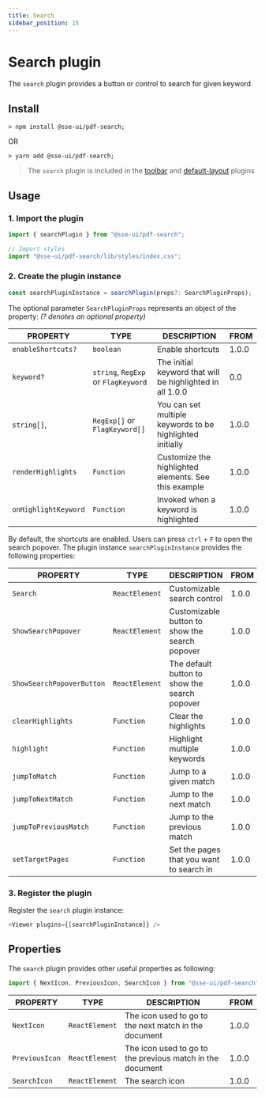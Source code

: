 ```yaml
---
title: Search
sidebar_position: 15
---
```


# Search plugin

The `search` plugin provides a button or control to search for given keyword.

## Install

```
> npm install @sse-ui/pdf-search;
```

OR

```
> yarn add @sse-ui/pdf-search;
```

> The `search` plugin is included in the [toolbar](/docs/sse-pdf-viewer/plugins/Toolbar) and [default-layout](/docs/sse-pdf-viewer/plugins/Default-layout) plugins

## Usage

### 1. Import the plugin

```javascript
import { searchPlugin } from "@sse-ui/pdf-search";

// Import styles
import "@sse-ui/pdf-search/lib/styles/index.css";
```

### 2. Create the plugin instance

```typescript
const searchPluginInstance = searchPlugin(props?: SearchPluginProps);
```

The optional parameter `SearchPluginProps` represents an object of the property:
_(? denotes an optional property)_

| PROPERTY             | TYPE                                | DESCRIPTION                                               | FROM  |
| -------------------- | ----------------------------------- | --------------------------------------------------------- | ----- |
| `enableShortcuts?`   | `boolean`                           | Enable shortcuts                                          | 1.0.0 |
| `keyword?`           | `string`, `RegExp` or `FlagKeyword` | The initial keyword that will be highlighted in all 1.0.0 | 0.0   |
| `string[]`,          | `RegExp[]` or `FlagKeyword[]`       | You can set multiple keywords to be highlighted initially | 1.0.0 |
| `renderHighlights`   | `Function`                          | Customize the highlighted elements. See this example      | 1.0.0 |
| `onHighlightKeyword` | `Function`                          | Invoked when a keyword is highlighted                     | 1.0.0 |

By default, the shortcuts are enabled. Users can press `ctrl` + `F` to open the search popover.
The plugin instance `searchPluginInstance` provides the following properties:

| PROPERTY                  | TYPE           | DESCRIPTION                                    | FROM  |
| ------------------------- | -------------- | ---------------------------------------------- | ----- |
| `Search`                  | `ReactElement` | Customizable search control                    | 1.0.0 |
| `ShowSearchPopover`       | `ReactElement` | Customizable button to show the search popover | 1.0.0 |
| `ShowSearchPopoverButton` | `ReactElement` | The default button to show the search popover  | 1.0.0 |
| `clearHighlights`         | `Function`     | Clear the highlights                           | 1.0.0 |
| `highlight`               | `Function`     | Highlight multiple keywords                    | 1.0.0 |
| `jumpToMatch`             | `Function`     | Jump to a given match                          | 1.0.0 |
| `jumpToNextMatch`         | `Function`     | Jump to the next match                         | 1.0.0 |
| `jumpToPreviousMatch`     | `Function`     | Jump to the previous match                     | 1.0.0 |
| `setTargetPages`          | `Function`     | Set the pages that you want to search in       | 1.0.0 |

### 3. Register the plugin

Register the `search` plugin instance:

```javascript
<Viewer plugins={[searchPluginInstance]} />
```

## Properties

The `search` plugin provides other useful properties as following:

```javascript
import { NextIcon, PreviousIcon, SearchIcon } from "@sse-ui/pdf-search";
```

| PROPERTY       | TYPE           | DESCRIPTION                                               | FROM  |
| -------------- | -------------- | --------------------------------------------------------- | ----- |
| `NextIcon`     | `ReactElement` | The icon used to go to the next match in the document     | 1.0.0 |
| `PreviousIcon` | `ReactElement` | The icon used to go to the previous match in the document | 1.0.0 |
| `SearchIcon`   | `ReactElement` | The search icon                                           | 1.0.0 |
